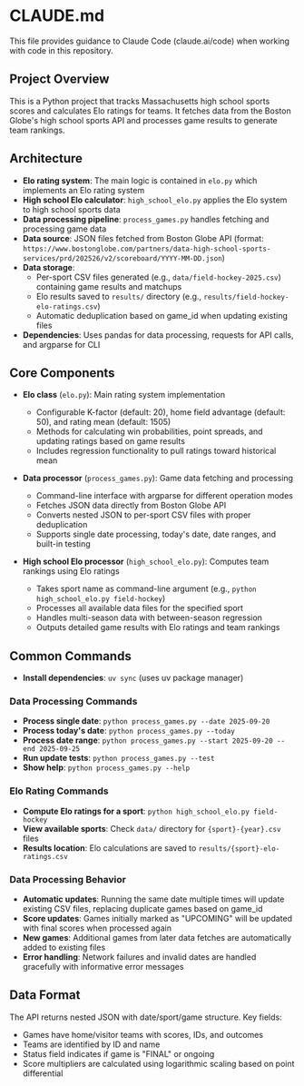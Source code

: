 # CLAUDE.md

This file provides guidance to Claude Code (claude.ai/code) when working with code in this repository.

## Project Overview

This is a Python project that tracks Massachusetts high school sports scores and calculates Elo ratings for teams. It fetches data from the Boston Globe's high school sports API and processes game results to generate team rankings.

## Architecture

- **Elo rating system**: The main logic is contained in `elo.py` which implements an Elo rating system
- **High school Elo calculator**: `high_school_elo.py` applies the Elo system to high school sports data
- **Data processing pipeline**: `process_games.py` handles fetching and processing game data
- **Data source**: JSON files fetched from Boston Globe API (format: `https://www.bostonglobe.com/partners/data-high-school-sports-services/prd/202526/v2/scoreboard/YYYY-MM-DD.json`)
- **Data storage**:
  - Per-sport CSV files generated (e.g., `data/field-hockey-2025.csv`) containing game results and matchups
  - Elo results saved to `results/` directory (e.g., `results/field-hockey-elo-ratings.csv`)
  - Automatic deduplication based on game_id when updating existing files
- **Dependencies**: Uses pandas for data processing, requests for API calls, and argparse for CLI

## Core Components

- **Elo class** (`elo.py`): Main rating system implementation
  - Configurable K-factor (default: 20), home field advantage (default: 50), and rating mean (default: 1505)
  - Methods for calculating win probabilities, point spreads, and updating ratings based on game results
  - Includes regression functionality to pull ratings toward historical mean

- **Data processor** (`process_games.py`): Game data fetching and processing
  - Command-line interface with argparse for different operation modes
  - Fetches JSON data directly from Boston Globe API
  - Converts nested JSON to per-sport CSV files with proper deduplication
  - Supports single date processing, today's date, date ranges, and built-in testing

- **High school Elo processor** (`high_school_elo.py`): Computes team rankings using Elo ratings
  - Takes sport name as command-line argument (e.g., `python high_school_elo.py field-hockey`)
  - Processes all available data files for the specified sport
  - Handles multi-season data with between-season regression
  - Outputs detailed game results with Elo ratings and team rankings

## Common Commands

- **Install dependencies**: `uv sync` (uses uv package manager)

### Data Processing Commands

- **Process single date**: `python process_games.py --date 2025-09-20`
- **Process today's date**: `python process_games.py --today`
- **Process date range**: `python process_games.py --start 2025-09-20 --end 2025-09-25`
- **Run update tests**: `python process_games.py --test`
- **Show help**: `python process_games.py --help`

### Elo Rating Commands

- **Compute Elo ratings for a sport**: `python high_school_elo.py field-hockey`
- **View available sports**: Check `data/` directory for `{sport}-{year}.csv` files
- **Results location**: Elo calculations are saved to `results/{sport}-elo-ratings.csv`

### Data Processing Behavior

- **Automatic updates**: Running the same date multiple times will update existing CSV files, replacing duplicate games based on game_id
- **Score updates**: Games initially marked as "UPCOMING" will be updated with final scores when processed again
- **New games**: Additional games from later data fetches are automatically added to existing files
- **Error handling**: Network failures and invalid dates are handled gracefully with informative error messages

## Data Format

The API returns nested JSON with date/sport/game structure. Key fields:
- Games have home/visitor teams with scores, IDs, and outcomes
- Teams are identified by ID and name
- Status field indicates if game is "FINAL" or ongoing
- Score multipliers are calculated using logarithmic scaling based on point differential